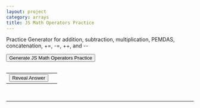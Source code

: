 ```yaml
---
layout: project
category: arrays
title: JS Math Operators Practice
---
```


<p>Practice Generator for addition, subtraction, multiplication, PEMDAS, concatenation, +=, -=, ++, and --</p>

<button onclick="generatePractice()">Generate JS Math Operators Practice</button>
<p id="question"></p>
<pre id="output"></pre>
<table>
    <tr>
        <td><button onclick="revealAnswer()">Reveal Answer</button></td>
        <td><span id="answerSpan" style="display:none;"></span></td>
    </tr>
</table>


<script>
let exerciseNumber;
let indexOne;
let indexTwo;
let indexThree;
let indexFour;

let ml = [];

let answer;

generatePractice();

function generatePractice() {
    //exerciseNumber = Math.max(getRandomNumber(5),getRandomNumber(5));
    exerciseNumber = getRandomNumber(2);
    //exerciseNumber = 0;
    const answerElement = document.getElementById("answerSpan");
    answerElement.style.display = "none";
    let question = "What ";
    const actions = ["will", "does", "would", "might", "number will", "number does"];
    const targets = ["this code", "the following", "the following code", "the following program", "this", "this program", "this algorithm"];
    const verbs = ["print", "display", "output", "produce", "end up showing"];
    question += choice(actions) + " ";
    question += choice(targets) + " ";
    question += choice(verbs) + "?\n\n";
    let result = "";
    const threeLetterWords = [
  "all", "bug",
  "can", "cat", "dad","dog","egg", "for", "get",
   "hat","hen","jar", "kid","law","map", "mom", "not", "one",
  "pet", "rat", "ski", "the","van", "wax","yak", "you","zip", "zoo"
];
    const varNames = [
      "index", "item", "idNum", "position", "xSpeed", 
    "location", "total", "ySpeed", "counter", "address", 
    "foo", "foobar", "temp", "indexA", "indexB", 
    "indexC", "selected", "pick", "score", "health",
    "lives", "amount", "value", "count", "number", 
    "rate", "age", "width", "height", "size", 
    "mass", "weight", "grade",   "level", "stage", "mode", "flag", "status",
  "option", "state", "point", "round", "timer"
    ];
    const varA = varNames.splice(Math.floor(Math.random() * varNames.length),1)[0];
    const varB = varNames.splice(Math.floor(Math.random() * varNames.length),1)[0];

    // =-=-=-=-=-=-=- exercise type 0, add sub, mult
    if(exerciseNumber == 0){
        ml = [getRandomNumber(5) + getRandomNumber(5) + 1, getRandomNumber(5) + getRandomNumber(5) + 1, getRandomNumber(4) + 1, getRandomNumber(4) + 1];
 
        result += "let " + varA + " = " + JSON.stringify(ml[0]) + ";\n";
        result += "let " + varB + " = " + JSON.stringify(ml[1]) + ";\n";
        
        if(getRandomNumber(7)==0){
          // a += b
          result += "" + varA + " += "  + varB + ";\n";
          ml[0] += ml[1];
        }else if(getRandomNumber(6)==0){
          // add
          result += "" + varA + " = "  + varA + " + "  + JSON.stringify(ml[2]) + ";\n";
          ml[0] += ml[2];
        } else if(getRandomNumber(5)==0){
          // sub
          result += "" + varA + " = "  + varA + " - "  + JSON.stringify(ml[2]) + ";\n";
          ml[0] -= ml[2];
        } else if(getRandomNumber(4)==0){
          // +=
          result += "" + varA + " += " + JSON.stringify(ml[2]) + ";\n";
          ml[0] += ml[2];
        } else if(getRandomNumber(3)==0){
          // ++
          result += "" + varA + "++;\n";
          ml[0]++;
        } else if(getRandomNumber(2)==0){
          // add
          result += "" + varA + " = "  + varB + " + "  + JSON.stringify(ml[2]) + ";\n";
          ml[0] = ml[1] + ml[2];
        } else {
          // sub
          result += "" + varA + " = "  + varB + " - "  + JSON.stringify(ml[2]) + ";\n";
          ml[0] = ml[1] - ml[2];
        }
        
        
        if(getRandomNumber(7)==0){
          // b += a
          result += "" + varB + " += "  + varA + ";\n";
          ml[1] += ml[0];
        }else if(getRandomNumber(6)==0){
          // add
          result += "" + varB + " = "  + varB + " + "  + JSON.stringify(ml[3]) + ";\n";
          ml[1] += ml[3];
        } else if(getRandomNumber(5)==0){
          // sub
          result += "" + varB + " = "  + varB + " - "  + JSON.stringify(ml[3]) + ";\n";
          ml[1] -= ml[3];
        } else if(getRandomNumber(4)==0){
          // -=
          result += "" + varB + " -= " + JSON.stringify(ml[3]) + ";\n";
          ml[1] -= ml[3];
        } else if(getRandomNumber(3)==0){
          // --
          result += "" + varB + "--;\n";
          ml[1]--;
        } else if(getRandomNumber(2)==0){
          // add
          result += "" + varB + " = "  + varA + " + "  + JSON.stringify(ml[3]) + ";\n";
          ml[1] = ml[0] + ml[3];
        } else {
          // sub
          result += "" + varB + " = "  + varA + " + "  + JSON.stringify(ml[3]) + ";\n";
          ml[1] = ml[0] - ml[3];
        }

        if(getRandomNumber(2)==0){
          // mult
          result += "let answer = "  + varA + " * 2 + "  + varB + ";\n";
          answer = ml[0] * 2 + ml[1];
        } else {
          // add
          result += "let answer = "  + varA + " + "  + varB + " * 2;\n";
          answer = ml[0] + ml[1] * 2;
        }
        
    }
    
    // =-=-=-=-=-=-=- exercise type 1, string concat
    if(exerciseNumber == 1){
        ml = [
           threeLetterWords.splice(Math.floor(Math.random() * threeLetterWords.length),1)[0],
           threeLetterWords.splice(Math.floor(Math.random() * threeLetterWords.length),1)[0],
           threeLetterWords.splice(Math.floor(Math.random() * threeLetterWords.length),1)[0],
           threeLetterWords.splice(Math.floor(Math.random() * threeLetterWords.length),1)[0],
          ];
 
        result += "let " + varA + " = " + JSON.stringify(ml[0]) + ";\n";
        result += "let " + varB + " = " + JSON.stringify(ml[1]) + ";\n";
        
        if(getRandomNumber(4)==0){
          // a + new
          result += "" + varA + " = "  + varA + " + "  + JSON.stringify(ml[2]) + ";\n";
          ml[0] += ml[2];
        } else if(getRandomNumber(3)==0){
          // new + a
          result += "" + varA + " = "  + JSON.stringify(ml[2]) + " + "  + varA + ";\n";
          ml[0] = ml[2] + ml[0];
        } else if(getRandomNumber(2)==0){
          // a + a
          result += "" + varA + " = "  + varA + " + "  + varA + ";\n";
          ml[0] += ml[0];
        } else {
          // new + new
          result += "" + varA + " = "  + JSON.stringify(ml[2]) + " + "  + JSON.stringify(ml[3]) + ";\n";
          ml[0] = ml[2] + ml[3];
        }
        
        if(getRandomNumber(4)==0){
          // b + new
          result += "" + varB + " = "  + varB + " + "  + JSON.stringify(ml[3]) + ";\n";
          ml[1] += ml[3];
        } else if(getRandomNumber(3)==0){
          // new + b
          result += "" + varB + " = "  + JSON.stringify(ml[3]) + " + "  + varB + ";\n";
          ml[1] = ml[3] + ml[1];
        } else if(getRandomNumber(2)==0){
          // b + b
          result += "" + varB + " = "  + varB + " + "  + varB + ";\n";
          ml[1] += ml[1];
        } else {
          // new + new
          result += "" + varB + " = "  + JSON.stringify(ml[3]) + " + "  + JSON.stringify(ml[2]) + ";\n";
          ml[1] = ml[3] + ml[2];
        }

        if(getRandomNumber(2)==0){
          // a + b
          result += "let answer = "  + varA + " + "  + varB + ";\n";
          answer = ml[0] + ml[1];
        } else {
          // b + a
          result += "let answer = "  + varB + " + "  + varA + ";\n";
          answer = ml[1] + ml[0];
        }
        
    }
    
    

    
    if(answer === undefined){
      //generatePractice()
    } else {
      result += "alert(answer);";
      document.getElementById("question").innerText = question;
      document.getElementById("output").innerText = result;
      document.getElementById("answerSpan").innerText = "";
      document.getElementById("answerSpan").style.display = "none";
    }
    
    
}
function revealAnswer() {
            const answerElement = document.getElementById("answerSpan");
            answerElement.innerText = "Answer: " + answer;
            answerElement.style.display = "block";
}





function getRandomNumber(max, min = 0) {
    return Math.floor(Math.random() * (max - min)) + min;
}

function choice(arr) {
    return arr[getRandomNumber(arr.length)];
}

function chooseVariableName() {
    const prefixes = ["nums", "myList", "myNums", "nmbrs", "numLst", "numbList", "NmbrLst", "ListB", "list2",
                      "scores", "myArray", "arrayNums", "numbers", "numbArr", "NmbrArr", "arrayB", "array2",
                      "values", "myValues", "myScores", "valueArray", "scoreArray", "valueList", "scoreList"];
    return prefixes[getRandomNumber(prefixes.length)];
}
</script>
<br>
<hr>
<br>

